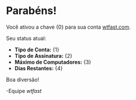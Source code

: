 # Parabéns! 

Você ativou a chave {0} para sua conta [wtfast.com](https://wtfast.com).

Seu status atual:

* **Tipo de Conta:** {1}
* **Tipo de Assinatura:** {2}
* **Máximo de Computadores:** {3}
* **Dias Restantes:** {4}

Boa diversão!

-Equipe *wtfast*
